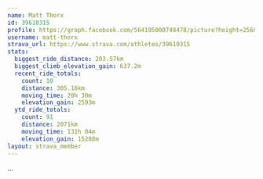 ```yaml
---
name: Matt Thorx
id: 39610315
profile: https://graph.facebook.com/564195000748478/picture?height=256&width=256
username: matt-thorx
strava_url: https://www.strava.com/athletes/39610315
stats:
  biggest_ride_distance: 203.57km
  biggest_climb_elevation_gain: 637.2m
  recent_ride_totals:
    count: 10
    distance: 305.16km
    moving_time: 20h 30m
    elevation_gain: 2593m
  ytd_ride_totals:
    count: 91
    distance: 2071km
    moving_time: 131h 04m
    elevation_gain: 15288m
layout: strava_member
--- 
```

...
